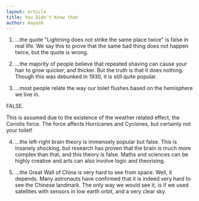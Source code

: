 ```yaml
---
layout: article
title: You Didn't Know that
author: Aayush
---
```


1) ...the quote "Lightning does not strike the same place twice" is false in real life. We say this to prove that the same bad thing does not happen twice, but the quote is wrong.

2) ...the majority of people believe that repeated shaving can cause your hair to grow quicker, and thicker. But the truth is that it does nothing. Though this was debunked in 1930, it is still quite popular.

3) ...most people relate the way our toilet flushes based on the hemisphere we live in.

FALSE.

This is assumed due to the existence of the weather related effect, the Coriolis force. The force affects Hurricanes and Cyclones, but certainly not your toilet!

4) ...the left-right brain theory is immensely popular but false. This is insanely shocking, but research has proven that the brain is much more complex than that, and this theory is false. Maths and sciences can be highly creative and arts can also involve logic and theorising.

5) ...the Great Wall of China is very hard to see from space. Well, it depends. Many astronauts have confirmed that it is indeed very hard to see the Chinese landmark. The only way we would see it, is if we used satellites with sensors in low earth orbit, and a very clear sky.